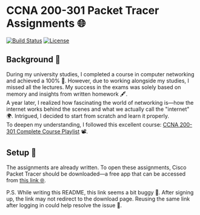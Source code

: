 # CCNA 200-301 Packet Tracer Assignments 🌐

[![Build Status](https://img.shields.io/badge/build-passing-brightgreen)](https://github.com/TomC333/DonutC)
[![License](https://img.shields.io/badge/license-MIT-blue)](https://github.com/TomC333/DonutC/blob/main/LICENSE)

## Background 🤯

During my university studies, I completed a course in computer networking and achieved a 100% 🎯. However, due to working alongside my studies, I missed all the lectures. My success in the exams was solely based on memory and insights from written homework 🖋️.  
A year later, I realized how fascinating the world of networking is—how the internet works behind the scenes and what we actually call the "internet" 🌍. Intrigued, I decided to start from scratch and learn it properly.  
To deepen my understanding, I followed this excellent course: [CCNA 200-301 Complete Course Playlist](https://www.youtube.com/playlist?list=PLxbwE86jKRgMpuZuLBivzlM8s2Dk5lXBQ) 📽️.

## Setup 🌱

The assignments are already written. To open these assignments, Cisco Packet Tracer should be downloaded—a free app that can be accessed from [this link 🌐](https://legacy.netacad.com/portal/resources/packet-tracer).  

P.S. While writing this README, this link seems a bit buggy 🐛. After signing up, the link may not redirect to the download page. Reusing the same link after logging in could help resolve the issue 🔄.
